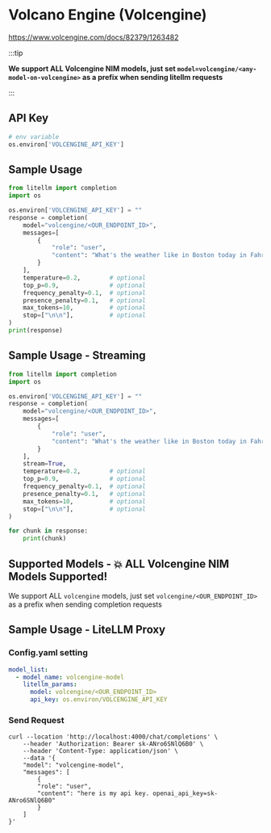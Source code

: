 # Volcano Engine (Volcengine)
https://www.volcengine.com/docs/82379/1263482

:::tip

**We support ALL Volcengine NIM models, just set `model=volcengine/<any-model-on-volcengine>` as a prefix when sending litellm requests**

:::

## API Key
```python
# env variable
os.environ['VOLCENGINE_API_KEY']
```

## Sample Usage
```python
from litellm import completion
import os

os.environ['VOLCENGINE_API_KEY'] = ""
response = completion(
    model="volcengine/<OUR_ENDPOINT_ID>",
    messages=[
        {
            "role": "user",
            "content": "What's the weather like in Boston today in Fahrenheit?",
        }
    ],
    temperature=0.2,        # optional
    top_p=0.9,              # optional
    frequency_penalty=0.1,  # optional
    presence_penalty=0.1,   # optional
    max_tokens=10,          # optional
    stop=["\n\n"],          # optional
)
print(response)
```

## Sample Usage - Streaming
```python
from litellm import completion
import os

os.environ['VOLCENGINE_API_KEY'] = ""
response = completion(
    model="volcengine/<OUR_ENDPOINT_ID>",
    messages=[
        {
            "role": "user",
            "content": "What's the weather like in Boston today in Fahrenheit?",
        }
    ],
    stream=True,
    temperature=0.2,        # optional
    top_p=0.9,              # optional
    frequency_penalty=0.1,  # optional
    presence_penalty=0.1,   # optional
    max_tokens=10,          # optional
    stop=["\n\n"],          # optional
)

for chunk in response:
    print(chunk)
```


## Supported Models - 💥 ALL Volcengine NIM Models Supported!
We support ALL `volcengine` models, just set `volcengine/<OUR_ENDPOINT_ID>` as a prefix when sending completion requests

## Sample Usage - LiteLLM Proxy

### Config.yaml setting

```yaml
model_list:
  - model_name: volcengine-model
    litellm_params:
      model: volcengine/<OUR_ENDPOINT_ID>
      api_key: os.environ/VOLCENGINE_API_KEY
```

### Send Request

```shell
curl --location 'http://localhost:4000/chat/completions' \
    --header 'Authorization: Bearer sk-ANro6SNlQ6B0' \
    --header 'Content-Type: application/json' \
    --data '{
    "model": "volcengine-model",
    "messages": [
        {
        "role": "user",
        "content": "here is my api key. openai_api_key=sk-ANro6SNlQ6B0"
        }
    ]
}'
```
